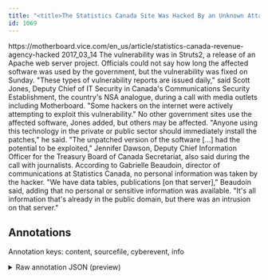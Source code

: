 ```yaml
---
title: "<title>The Statistics Canada Site Was Hacked By an Unknown Attacker - Motherboard</title>"
id: 1069
---
```


<title>The Statistics Canada Site Was Hacked By an Unknown Attacker - Motherboard</title>
<source> https://motherboard.vice.com/en_us/article/statistics-canada-revenue-agency-hacked </source>
<date> 2017_03_14 </date>
<text>
The vulnerability was in Struts2, a release of an Apache web server project.
Officials could not say how long the affected software was used by the government, but the vulnerability was fixed on Sunday.
"These types of vulnerability reports are issued daily," said Scott Jones, Deputy Chief of IT Security in Canada's Communications Security Establishment, the country's NSA analogue, during a call with media outlets including Motherboard.
"Some hackers on the internet were actively attempting to exploit this vulnerability."
No other government sites use the affected software, Jones added, but others may be affected.
"Anyone using this technology in the private or public sector should immediately install the patches," he said.
"The unpatched version of the software […] had the potential to be exploited," Jennifer Dawson, Deputy Chief Information Officer for the Treasury Board of Canada Secretariat, also said during the call with journalists.
According to Gabrielle Beaudoin, director of communications at Statistics Canada, no personal information was taken by the hacker.
"We have data tables, publications [on that server]," Beaudoin said, adding that no personal or sensitive information was available.
"It's all information that's already in the public domain, but there was an intrusion on that server."
</text>



## Annotations

Annotation keys: content, sourcefile, cyberevent, info

<details>
<summary>Raw annotation JSON (preview)</summary>

```json
{
  "content": "The vulnerability was in Struts2, a release of an Apache web server project. Officials could not say how long the affected software was used by the government, but the vulnerability was fixed on Sunday. \"These types of vulnerability reports are issued daily,\" said Scott Jones, Deputy Chief of IT Security in Canada's Communications Security Establishment, the country's NSA analogue, during a call with media outlets including Motherboard. \"Some hackers on the internet were actively attempting to exploit this vulnerability.\" No other government sites use the affected software, Jones added, but others may be affected. \"Anyone using this technology in the private or public sector should immediately install the patches,\" he said. \"The unpatched version of the software [\u2026] had the potential to be exploited,\" Jennifer Dawson, Deputy Chief Information Officer for the Treasury Board of Canada Secretariat, also said during the call with journalists. According to Gabrielle Beaudoin, director of communications at Statistics Canada, no personal information was taken by the hacker. \"We have data tables, publications [on that server],\" Beaudoin said, adding that no personal or sensitive information was available. \"It's all information that's already in the public domain, but there was an intrusion on that server.",
  "sourcefile": "1069.txt",
  "cyberevent": {
    "hopper": [
      {
        "index": 0,
        "relation": "Same",
        "events": [
          {
            "index": "E1",
            "type": "Vulnerability-related",
            "realis": "Actual",
            "nugget": {
              "startOffset": 182,
              "index": "T2",
              "endOffset": 191,
              "text": "was fixed"
            },
            "argument": [
              {
                "index": "T1",
                "text": "the vulnerability",
                "endOffset": 181,
                "role": {
                  "type": "Vulnerability"
                },
                "startOffset": 164,
                "type": "Vulnerability"
              },
              {
                "index": "T3",
                "text": "Sunday",
                "endOffset": 201,
                "role": {
                  "type": "Time"
                },
                "startOffset": 195,
                "type": "Time"
              },
              {
                "index": "T5",
                "external_reference": {
                  "wikidataid": "Q1196231"
                },
                "endOffset": 158,
                "role": {
                  "type": "Releaser"
                },
                "text": "the government",
                "startOffset": 144,
                "type": "Organization"
              },
              {
                "index": "T4",
                "external_reference": {
                  "wikidataid": "Q341"
                },
                "endOffset": 131,
                "role": {
                  "type": "Vulnerable_System"
                },
                "text": "software",
                "startOffset": 123,
                "type": "Software"
              }
            ],
            "subtype": "PatchVulnerability"
          },
          {
            "nugget": {
              "startOffset": 219,
              "index": "T6",
              "endOffset": 251,
              "text": "vulnerability reports are issued"
            },
            "index": "E2",
            "type": "Vulnerability-related",
            "subtype": "DiscoverVulnerability",
            "realis": "Actual"
          },
          {
            "index": "E3",
            "type": "Vulnerability-related",
            "realis": "Other",
            "nugget": {
              "startOffset": 684,
              "index": "T7",
              "endOffset": 710,
              "text": "should immediately install"
            },
            "argument": [
              {
                "index": "T8",
            
```
</details>
